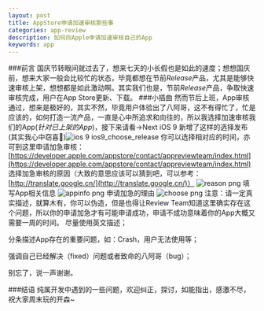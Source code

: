 ```yaml
---
layout: post
title: AppStore申请加速审核那些事
categories: app-review
description: 如何向Apple申请加速审核自己的App
keywords: app
---
```


###前言
国庆节转眼间就过去了，想来七天的小长假也是如此的速度；想想国庆前，想来大家一般会比较忙的状态，毕竟都想在节前*Release*产品，尤其是能够快速审核上架，想想都是如此激动啊。其实我们也是，节前*Release*产品，争取快速审核完成，用户在App Store更新、下载。
###小插曲
然而节后上班，App审核通过，想来是极好的，其实不然，毕竟用户体验出了八阿哥，这不有得忙了，忙是应该的，如何打造一流产品，一直是心中所追求和向往的，所以我选择加速审核我们的App(*针对已上架的App*)，接下来请看->Next
iOS 9 新增了这样的选择发布(其实我心中窃喜🙈)![ios 9 ios9_choose_release](http://upload-images.jianshu.io/upload_images/632368-110400901d468252.png?imageMogr2/auto-orient/strip%7CimageView2/2/w/1240)
你可以选择相对应的时间，亦可到这里申请加急审核：[https://developer.apple.com/appstore/contact/appreviewteam/index.html](https://developer.apple.com/appstore/contact/appreviewteam/index.html)
选择加急审核的原因（大致的意思应该可以猜到吧，可以参考：[http://translate.google.cn/](http://translate.google.cn/)）
![reason png](http://upload-images.jianshu.io/upload_images/632368-4d0516b376229f9b.png?imageMogr2/auto-orient/strip%7CimageView2/2/w/1240)
填写App相关信息
![appinfo png](http://upload-images.jianshu.io/upload_images/632368-646b64301dc74793.png?imageMogr2/auto-orient/strip%7CimageView2/2/w/1240)
申请加急的理由
![choose png](http://upload-images.jianshu.io/upload_images/632368-9c9032e6dad56840.png?imageMogr2/auto-orient/strip%7CimageView2/2/w/1240)
注意：请一定真实描述，就算木有，你可以伪造，但是也得让Review Team知道这里确实存在这个问题，所以你的申请加急才有可能申请成功，申请不成功意味着你的App大概又需要一周的时间。
尽量使用英文描述；

分条描述App存在的重要问题，如：Crash，用户无法使用等；

强调自己已经解决（fixed）问题或者致命的八阿哥（bug）；

别忘了，说一声谢谢。

###结语
纯属开发中遇到的一些问题，欢迎纠正，探讨，如能指出，感激不尽，祝大家周末玩的开森~